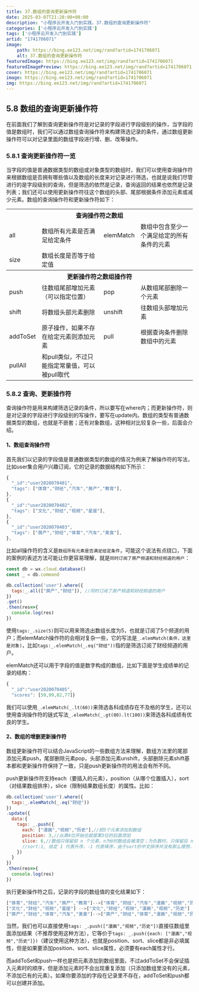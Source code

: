 ```yaml
---
title: 37.数组的查询更新操作符
date: 2025-03-07T21:28:00+08:00
description: "小程序云开发入门到实践，37.数组的查询更新操作符"
categories: ['小程序云开发入门到实践']
tags: ['小程序云开发入门到实践']
artid: "1741706071"
image:
    path: https://bing.ee123.net/img/rand?artid=1741706071
    alt: 37.数组的查询更新操作符
featuredImage: https://bing.ee123.net/img/rand?artid=1741706071
featuredImagePreview: https://bing.ee123.net/img/rand?artid=1741706071
cover: https://bing.ee123.net/img/rand?artid=1741706071
image: https://bing.ee123.net/img/rand?artid=1741706071
img: https://bing.ee123.net/img/rand?artid=1741706071
---
```


## 5.8 数组的查询更新操作符
在前面我们了解到查询更新操作符是对记录的字段进行字段级别的操作，当字段的值是数组时，我们可以通过数组查询操作符来构建筛选记录的条件，通过数组更新操作符可以对记录里面的数组字段进行增、删、改等操作。

### 5.8.1 查询更新操作符一览
当字段的值是普通数据类型的数组或对象类型的数组时，我们可以使用查询操作符来根据数组是否拥有哪些值以及数组的长度来对记录进行筛选，也就是说我们尽管进行的是字段级别的查询，但是筛选的依然是记录，查询返回的结果也依然是记录列表；我们还可以使用更新操作符往这个数组的头部、尾部根据条件添加元素或减少元素。数组的查询操作符和更新操作符如下：
<table class="table table-bordered table-striped"><tbody>
<tr><th style="text-align: center;" colspan="4">查询操作符之数组</th>
</tr><tr><td>all</td><td>数组所有元素是否满足给定条件</td><td>elemMatch</td><td>数组中包含至少一个满足给定的所有条件的元素</td></tr>
<tr><td>size</td><td>数组长度是否等于给定值</td><td></td><td></td></tr>
<tr><th style="text-align: center;" colspan="4">更新操作符之数组操作符</th>
</tr><tr><td>push</td><td>往数组尾部增加元素（可以指定位置）</td><td>pop</td><td>从数组尾部删除一个元素</td></tr>
<tr><td>shift</td><td>将数组头部元素删除</td><td>unshift</td><td>往数组头部增加元素</td></tr>
<tr><td>addToSet</td><td>原子操作，如果不存在给定元素则添加元素</td><td>pull</td><td>根据查询条件删除数组中的元素</td>
</tr><tr><td>pullAll</td><td>和pull类似，不过只能指定常量值，可以被pull取代</td><td></td><td></td></tr>
</tbody>
</table>

### 5.8.2 查询、更新操作符
查询操作符是用来构建筛选记录的条件，所以要写在where内；而更新操作符，则是对记录的字段进行字段级别的写操作，要写在update内。数组的类型有普通数据类型的数组，也就是不嵌套；还有对象数组，这种相对比较复杂一些，后面会介绍。

#### 1、数组查询操作符
首先我们以记录的字段值是普通数据类型的数组的情况为例来了解操作符的写法，比如user集合用户兴趣订阅，它的记录的数据结构如下所示：
```javascript
{
  "_id":"user2020070401",
  "tags": ["体育","财经","汽车","房产","教育"],
},
{
  "_id":"user2020070402",
  "tags": ["文化","财经","视频","星座"],
},
{
  "_id":"user2020070403",
  "tags": ["房产","财经","体育","汽车","美食"],
},
```
比如all操作符的含义是`数组所有元素是否满足给定条件`，可能这个说法有点绕口，下面的案例的表述方法可能让你更容易理解，就是`同时订阅了房产频道和财经频道的用户`：
```javascript
const db = wx.cloud.database()
const _ = db.command

db.collection('user').where({
  tags:_.all(["房产","财经"]), //同时订阅了房产频道和财经频道的用户
})
.get()
.then(res=>{
  console.log(res)
})
```
使用`tags:_.size(5)`则可以用来筛选出数组长度为5，也就是订阅了5个频道的用户；而elemMatch操作符的会相对复杂一些，它的写法是`_.elemMatch(条件，这里是对象)`，比如`tags:_.elemMatch(_.eq("财经"))`指的是筛选订阅了财经频道的用户。

elemMatch还可以用于字段的值是数字构成的数组，比如下面是学生成绩单的记录的结构：
```javascript
{
  "_id":"user2020070405",
  "scores": [59,99,82,77]}
```
我们可以使用`_.elemMatch(_.lt(60))`来筛选各科成绩存在不及格的学生，还可以使用查询操作符的链式写法`_.elemMatch(_.gt(80).lt(100))`来筛选各科成绩有优良的学生。

#### 2、数组的增删更新操作符
数组更新操作符可以结合JavaScript的一些数组方法来理解，数组方法里的尾部添加元素push，尾部删除元素pop，头部添加元素unshift，头部删除元素shift基本都和更新操作符保持了一致，只是push更新操作符的用法会有所不同。

push更新操作符支持each（要插入的元素），position（从哪个位置插入），sort（对结果数组排序），slice（限制结果数组长度）的属性。比如：
```javascript
db.collection('user').where({
  tags:_.elemMatch(_.eq("财经"))
})
.update({
  data:{
    tags: _.push({
      each: ["漫画","视频","历史"],//把3个元素添加到数组
      position: 3,//从第4位开始也就是第3位的后面添加
      slice: 6,//数组只保留前 n 个元素，n为0时数组会被清空；为负数时，只保留后 n 个元素
      //sort:1, 给定 1 代表升序，-1 代表降序，由于sort的中文排序并没有那么理想，而且还会打算position的位置，所以你可以按情况来使用
    })
  }
})
.then(res=>{
  console.log(res)
})
```
执行更新操作符之后，记录的字段的数组值的变化结果如下：
```javascript
["体育","财经","汽车","房产","教育"]-->["体育","财经","汽车","漫画","视频","历史"]
["文化","财经","视频","星座"] -->["文化","财经","视频","漫画","视频","历史"] 
["房产","财经","体育","汽车","美食"]-->["房产","财经","体育","漫画","视频","历史"]
```
当然，我们也可以直接使用`tags: _.push(["漫画","视频","历史"])`直接往数组里面添加结果（不推荐使用这种方法），它等价于`tags: _.push({each: ["漫画","视频","历史"]})`（建议使用这种方法），也就是position、sort、slice都是非必填属性，但是如果要添加position、sort、slice属性，必须要有each属性才行。

而addToSet和push一样也是把元素添加到数组里面，不过addToSet不会保证插入元素时的顺序，但是添加元素时不会出现重复添加（只添加数组里没有的元素，不添加已有的元素）。如果你要添加的字段在记录里不存在，addToSet和push都可以创建并添加。